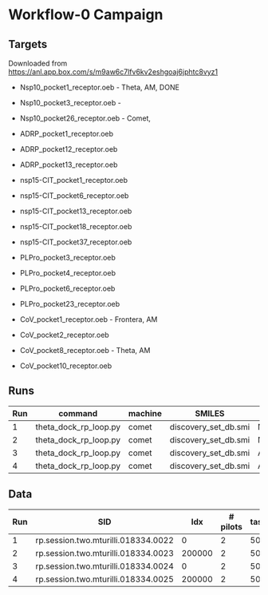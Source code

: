 # Workflow-0 Campaign

## Targets 

Downloaded from https://anl.app.box.com/s/m9aw6c7lfv6kv2eshgoaj6jphtc8vyz1

* Nsp10_pocket1_receptor.oeb - Theta, AM, DONE
* Nsp10_pocket3_receptor.oeb - 
* Nsp10_pocket26_receptor.oeb - Comet, 

* ADRP_pocket1_receptor.oeb
* ADRP_pocket12_receptor.oeb
* ADRP_pocket13_receptor.oeb

* nsp15-CIT_pocket1_receptor.oeb
* nsp15-CIT_pocket6_receptor.oeb
* nsp15-CIT_pocket13_receptor.oeb
* nsp15-CIT_pocket18_receptor.oeb
* nsp15-CIT_pocket37_receptor.oeb

* PLPro_pocket3_receptor.oeb
* PLPro_pocket4_receptor.oeb
* PLPro_pocket6_receptor.oeb
* PLPro_pocket23_receptor.oeb

* CoV_pocket1_receptor.oeb - Frontera, AM
* CoV_pocket2_receptor.oeb
* CoV_pocket8_receptor.oeb - Theta, AM
* CoV_pocket10_receptor.oeb


## Runs

| Run | command               | machine  | SMILES               | OEB                         |
|-----|-----------------------|----------|----------------------|-----------------------------|
| 1   | theta_dock_rp_loop.py | comet    | discovery_set_db.smi | Nsp10_pocket26_receptor.oeb |
| 2   | theta_dock_rp_loop.py | comet    | discovery_set_db.smi | Nsp10_pocket26_receptor.oeb |
| 3   | theta_dock_rp_loop.py | comet    | discovery_set_db.smi | ADRP_pocket1_receptor.oeb   |
| 4   | theta_dock_rp_loop.py | comet    | discovery_set_db.smi | ADRP_pocket1_receptor.oeb   |

## Data

| Run | SID                                 | Idx    | # pilots | task/pilot | # Idx |
|-----|-------------------------------------|--------|----------|------------|-------|
| 1   | rp.session.two.mturilli.018334.0022 | 0      | 2        | 50         | 2000  |
| 2   | rp.session.two.mturilli.018334.0023 | 200000 | 2        | 50         | 2000  |
| 3   | rp.session.two.mturilli.018334.0024 | 0      | 2        | 50         | 2000  |
| 4   | rp.session.two.mturilli.018334.0025 | 200000 | 2        | 50         | 2000  |
